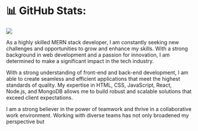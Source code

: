 
# 📊 GitHub Stats:
![](https://github-readme-streak-stats.herokuapp.com/?user=HijasAhammed&theme=dark&hide_border=false)<br/>

As a highly skilled MERN stack developer, I am constantly seeking new challenges and opportunities to grow and enhance my skills. With a strong background in web development and a passion for innovation, I am determined to make a significant impact in the tech industry.

With a strong understanding of front-end and back-end development, I am able to create seamless and efficient applications that meet the highest standards of quality. My expertise in HTML, CSS, JavaScript, React, Node.js, and MongoDB allows me to build robust and scalable solutions that exceed client expectations.

I am a strong believer in the power of teamwork and thrive in a collaborative work environment. Working with diverse teams has not only broadened my perspective but
<!--
**HijasAhammed/HijasAhammed** is a ✨ _special_ ✨ repository because its `README.md` (this file) appears on your GitHub profile.

Here are some ideas to get you started:

- 🔭 I’m currently working on ...
- 🌱 I’m currently learning ...
- 👯 I’m looking to collaborate on ...
- 🤔 I’m looking for help with ...
- 💬 Ask me about ...
- 📫 How to reach me: ...
- 😄 Pronouns: ...
- ⚡ Fun fact: ...
-->
